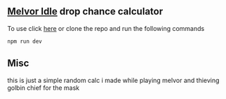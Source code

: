 ## [Melvor Idle](https://melvoridle.com/) drop chance calculator

To use click [here](https://probabilitycalc.vercel.app/) or clone the repo and run the following commands

```bash
npm run dev
```

## Misc

this is just a simple random calc i made while playing melvor and thieving golbin chief for the mask